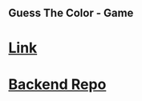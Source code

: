 ## Guess The Color - Game

# [Link](https://gtc-game.netlify.app/)

# [Backend Repo](https://github.com/RudraPatel2001/gtc-server)
